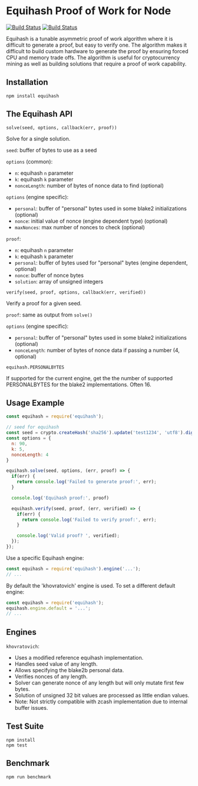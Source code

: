 # Equihash Proof of Work for Node

[![Build Status](https://travis-ci.org/digitalbazaar/equihash.png?branch=master)](https://travis-ci.org/digitalbazaar/equihash)
[![Build Status](https://ci.digitalbazaar.com/buildStatus/icon?job=equihash)](https://ci.digitalbazaar.com/job/equihash)

Equihash is a tunable asymmetric proof of work algorithm where it is difficult
to generate a proof, but easy to verify one. The algorithm makes it difficult
to build custom hardware to generate the proof by ensuring forced CPU and
memory trade offs. The algorithm is useful for cryptocurrency mining as
well as building solutions that require a proof of work capability.

## Installation

```
npm install equihash
```

## The Equihash API

`solve(seed, options, callback(err, proof))`

Solve for a single solution.

`seed`: buffer of bytes to use as a seed

`options` (common):
- `n`: equihash `n` parameter
- `k`: equihash `k` parameter
- `nonceLength`: number of bytes of nonce data to find (optional)

`options` (engine specific):
- `personal`: buffer of "personal" bytes used in some blake2 initializations
  (optional)
- `nonce`: initial value of nonce (engine dependent type) (optional)
- `maxNonces`: max number of nonces to check (optional)

`proof`:
- `n`: equihash `n` parameter
- `k`: equihash `k` parameter
- `personal`: buffer of bytes used for "personal" bytes (engine dependent, optional)
- `nonce`: buffer of nonce bytes
- `solution`: array of unsigned integers

`verify(seed, proof, options, callback(err, verified))`

Verify a proof for a given seed.

`proof`: same as output from `solve()`

`options` (engine specific):
- `personal`: buffer of "personal" bytes used in some blake2 initializations
  (optional)
- `nonceLength`: number of bytes of nonce data if passing a number (4, optional)

`equihash.PERSONALBYTES`

If supported for the current engine, get the the number of supported
PERSONALBYTES for the blake2 implementations.  Often 16.

## Usage Example
```javascript
const equihash = require('equihash');

// seed for equihash
const seed = crypto.createHash('sha256').update('test1234', 'utf8').digest();
const options = {
  n: 90,
  k: 5,
  nonceLength: 4
}

equihash.solve(seed, options, (err, proof) => {
  if(err) {
    return console.log('Failed to generate proof:', err);
  }

  console.log('Equihash proof:', proof)

  equihash.verify(seed, proof, (err, verified) => {
    if(err) {
      return console.log('Failed to verify proof:', err);
    }

    console.log('Valid proof? ', verified);
  });
});
```

Use a specific Equihash engine:
```javascript
const equihash = require('equihash').engine('...');
// ...
```

By default the 'khovratovich' engine is used. To set a different default
engine:
```javascript
const equihash = require('equihash');
equihash.engine.default = '...';
// ...
```

## Engines

`khovratovich`:
- Uses a modified reference equihash implementation.
- Handles seed value of any length.
- Allows specifying the blake2b personal data.
- Verifies nonces of any length.
- Solver can generate nonce of any length but will only mutate first few bytes.
- Solution of unsigned 32 bit values are processed as little endian values.
- Note: Not strictly compatible with zcash implementation due to internal buffer
  issues.

## Test Suite

```
npm install
npm test
```

## Benchmark

```
npm run benchmark
```
